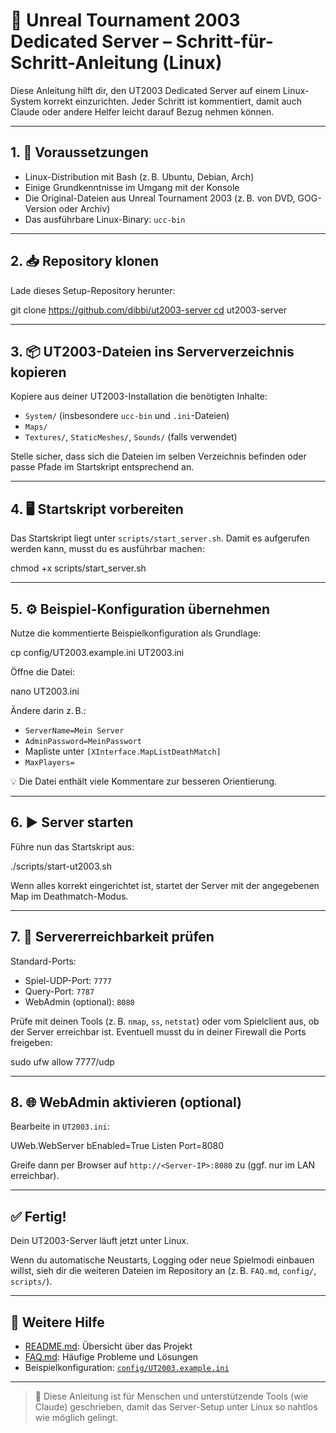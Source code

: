 # 🧱 Unreal Tournament 2003 Dedicated Server – Schritt-für-Schritt-Anleitung (Linux)

Diese Anleitung hilft dir, den UT2003 Dedicated Server auf einem Linux-System korrekt einzurichten. Jeder Schritt ist kommentiert, damit auch Claude oder andere Helfer leicht darauf Bezug nehmen können.

---

## 1. 📂 Voraussetzungen

- Linux-Distribution mit Bash (z. B. Ubuntu, Debian, Arch)
- Einige Grundkenntnisse im Umgang mit der Konsole
- Die Original-Dateien aus Unreal Tournament 2003 (z. B. von DVD, GOG-Version oder Archiv)
- Das ausführbare Linux-Binary: `ucc-bin`

---

## 2. 📥 Repository klonen

Lade dieses Setup-Repository herunter:

git clone https://github.com/dibbi/ut2003-server cd ut2003-server


---

## 3. 📦 UT2003-Dateien ins Serververzeichnis kopieren

Kopiere aus deiner UT2003-Installation die benötigten Inhalte:

- `System/` (insbesondere `ucc-bin` und `.ini`-Dateien)
- `Maps/`
- `Textures/`, `StaticMeshes/`, `Sounds/` (falls verwendet)

Stelle sicher, dass sich die Dateien im selben Verzeichnis befinden oder passe Pfade im Startskript entsprechend an.

---

## 4. 🖥️ Startskript vorbereiten

Das Startskript liegt unter `scripts/start_server.sh`. Damit es aufgerufen werden kann, musst du es ausführbar machen:

chmod +x scripts/start_server.sh


---

## 5. ⚙️ Beispiel-Konfiguration übernehmen

Nutze die kommentierte Beispielkonfiguration als Grundlage:

cp config/UT2003.example.ini UT2003.ini


Öffne die Datei:

nano UT2003.ini


Ändere darin z. B.:

- `ServerName=Mein Server`
- `AdminPassword=MeinPasswort`
- Mapliste unter `[XInterface.MapListDeathMatch]`
- `MaxPlayers=`

💡 Die Datei enthält viele Kommentare zur besseren Orientierung.

---

## 6. ▶️ Server starten

Führe nun das Startskript aus:

./scripts/start-ut2003.sh



Wenn alles korrekt eingerichtet ist, startet der Server mit der angegebenen Map im Deathmatch-Modus.

---

## 7. 📡 Servererreichbarkeit prüfen

Standard-Ports:

- Spiel-UDP-Port: `7777`
- Query-Port: `7787`
- WebAdmin (optional): `8080`

Prüfe mit deinen Tools (z. B. `nmap`, `ss`, `netstat`) oder vom Spielclient aus, ob der Server erreichbar ist. Eventuell musst du in deiner Firewall die Ports freigeben:

sudo ufw allow 7777/udp


---

## 8. 🌐 WebAdmin aktivieren (optional)

Bearbeite in `UT2003.ini`:

UWeb.WebServer
bEnabled=True Listen
Port=8080


Greife dann per Browser auf `http://<Server-IP>:8080` zu (ggf. nur im LAN erreichbar).

---

## ✅ Fertig!

Dein UT2003-Server läuft jetzt unter Linux.

Wenn du automatische Neustarts, Logging oder neue Spielmodi einbauen willst, sieh dir die weiteren Dateien im Repository an (z. B. `FAQ.md`, `config/`, `scripts/`).

---

## 🔗 Weitere Hilfe

- [README.md](README.md): Übersicht über das Projekt
- [FAQ.md](FAQ.md): Häufige Probleme und Lösungen
- Beispielkonfiguration: [`config/UT2003.example.ini`](config/UT2003.example.ini)

---

> 📌 Diese Anleitung ist für Menschen und unterstützende Tools (wie Claude) geschrieben, damit das Server-Setup unter Linux so nahtlos wie möglich gelingt.

